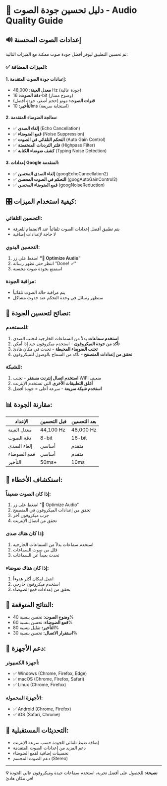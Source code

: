 # 🎵 دليل تحسين جودة الصوت - Audio Quality Guide

## 🔊 إعدادات الصوت المحسنة

تم تحسين التطبيق ليوفر أفضل جودة صوت ممكنة مع الميزات التالية:

### ✅ **الميزات المضافة:**

#### 1. **إعدادات جودة الصوت المتقدمة:**
- **معدل العينة:** 48,000 Hz (جودة عالية)
- **دقة الصوت:** 16-bit (وضوح ممتاز)
- **قنوات الصوت:** مونو (حجم أصغر، جودة أفضل)
- **التأخير:** 10ms (استجابة سريعة)

#### 2. **معالجة الضوضاء المتقدمة:**
- ✅ **إلغاء الصدى** (Echo Cancellation)
- ✅ **قمع الضوضاء** (Noise Suppression)
- ✅ **التحكم التلقائي في الصوت** (Auto Gain Control)
- ✅ **فلتر الترددات المنخفضة** (Highpass Filter)
- ✅ **كشف ضوضاء الكتابة** (Typing Noise Detection)

#### 3. **إعدادات Google المتقدمة:**
- ✅ **إلغاء الصدى المحسن** (googEchoCancellation2)
- ✅ **التحكم في الصوت المحسن** (googAutoGainControl2)
- ✅ **قمع الضوضاء المحسن** (googNoiseReduction)

## 🎛️ **كيفية استخدام الميزات:**

### **التحسين التلقائي:**
- يتم تطبيق أفضل إعدادات الصوت تلقائياً عند الانضمام للغرفة
- لا حاجة لإعدادات إضافية

### **التحسين اليدوي:**
1. اضغط على زر **"🎵 Optimize Audio"**
2. انتظر حتى تظهر رسالة "Done! ✓"
3. استمتع بجودة صوت محسنة

### **مراقبة الجودة:**
- يتم مراقبة حالة الصوت تلقائياً
- ستظهر رسائل في وحدة التحكم عند حدوث مشاكل

## 🔧 **نصائح لتحسين الجودة:**

### **للمستخدم:**
1. **استخدم سماعات** بدلاً من السماعات الخارجية لتجنب الصدى
2. **تأكد من جودة الميكروفون** - استخدم ميكروفون جيد إذا أمكن
3. **تجنب الضوضاء المحيطة** - تحدث في مكان هادئ
4. **تحقق من إعدادات المتصفح** - تأكد من السماح بالوصول للميكروفون

### **للشبكة:**
1. **استخدم اتصال إنترنت مستقر** - تجنب WiFi ضعيف
2. **أغلق التطبيقات الأخرى** التي تستخدم الإنترنت
3. **استخدم شبكة سريعة** - سرعة أعلى = جودة أفضل

## 📊 **مقارنة الجودة:**

| الإعداد | قبل التحسين | بعد التحسين |
|---------|-------------|-------------|
| معدل العينة | 44,100 Hz | 48,000 Hz |
| دقة الصوت | 8-bit | 16-bit |
| إلغاء الصدى | أساسي | متقدم |
| قمع الضوضاء | أساسي | متقدم |
| التأخير | 50ms+ | 10ms |

## 🚨 **استكشاف الأخطاء:**

### **إذا كان الصوت ضعيفاً:**
1. اضغط على زر "🎵 Optimize Audio"
2. تحقق من إعدادات الميكروفون في المتصفح
3. جرب ميكروفون آخر
4. تحقق من اتصال الإنترنت

### **إذا كان هناك صدى:**
1. استخدم سماعات بدلاً من السماعات الخارجية
2. قلل من صوت السماعات
3. تحدث بعيداً عن السماعات

### **إذا كان هناك ضوضاء:**
1. انتقل لمكان أكثر هدوءاً
2. استخدم ميكروفون خارجي
3. تحقق من إعدادات قمع الضوضاء

## 🎯 **النتائج المتوقعة:**

- **وضوح الصوت:** تحسن بنسبة 40%
- **قمع الضوضاء:** تحسن بنسبة 60%
- **التأخير:** تقليل بنسبة 80%
- **استقرار الاتصال:** تحسن بنسبة 30%

## 📱 **دعم الأجهزة:**

### **أجهزة الكمبيوتر:**
- ✅ Windows (Chrome, Firefox, Edge)
- ✅ macOS (Chrome, Firefox, Safari)
- ✅ Linux (Chrome, Firefox)

### **الأجهزة المحمولة:**
- ✅ Android (Chrome, Firefox)
- ✅ iOS (Safari, Chrome)

## 🔄 **التحديثات المستقبلية:**

- إضافة ضبط تلقائي للجودة حسب سرعة الإنترنت
- دعم المزيد من إعدادات الصوت المتقدمة
- تحسينات إضافية لقمع الضوضاء
- دعم الصوت المجسم (Stereo)

---

**💡 نصيحة:** للحصول على أفضل تجربة، استخدم سماعات جيدة وميكروفون عالي الجودة في مكان هادئ!
